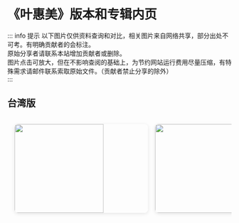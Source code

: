 # 《叶惠美》版本和专辑内页

::: info 提示
以下图片仅供资料查询和对比，相关图片来自网络共享，部分出处不可考。有明确贡献者的会标注。<br>
原始分享者请联系本站增加贡献者或删除。<br>
图片点击可放大，但在不影响查阅的基础上，为节约网站运行费用尽量压缩，有特殊需求请邮件联系索取原始文件。（贡献者禁止分享的除外）<br>
:::

## 台湾版
<!-- markdownlint-disable -->

<div class="image-scroll-container">
  <div class="image-scroll-wrapper">
    <div class="image-scroll-content">
      <img src="//public.jaychou.wiki/composition/cd/2003-叶惠美[台湾]/back.jpg/yss+sy" />
      <img src="//public.jaychou.wiki/composition/cd/2003-叶惠美[台湾]/cover.jpg/yss+sy" />
      <img src="//public.jaychou.wiki/composition/cd/2003-叶惠美[台湾]/内1.jpg/yss+sy" />
      <img src="//public.jaychou.wiki/composition/cd/2003-叶惠美[台湾]/内2.jpg/yss+sy" />
      <img src="//public.jaychou.wiki/composition/cd/2003-叶惠美[台湾]/内3.jpg/yss+sy" />
      <img src="//public.jaychou.wiki/composition/cd/2003-叶惠美[台湾]/内4.jpg/yss+sy" />
      <img src="//public.jaychou.wiki/composition/cd/2003-叶惠美[台湾]/内5.jpg/yss+sy" />
      <img src="//public.jaychou.wiki/composition/cd/2003-叶惠美[台湾]/内6.jpg/yss+sy" />
      <img src="//public.jaychou.wiki/composition/cd/2003-叶惠美[台湾]/内7.jpg/yss+sy" />
      <img src="//public.jaychou.wiki/composition/cd/2003-叶惠美[台湾]/内8.jpg/yss+sy" />
      <img src="//public.jaychou.wiki/composition/cd/2003-叶惠美[台湾]/内9.jpg/yss+sy" />
      <img src="//public.jaychou.wiki/composition/cd/2003-叶惠美[台湾]/内10.jpg/yss+sy" />
      <img src="//public.jaychou.wiki/composition/cd/2003-叶惠美[台湾]/内11.jpg/yss+sy" />
      <img src="//public.jaychou.wiki/composition/cd/2003-叶惠美[台湾]/内12.jpg/yss+sy" />
      <img src="//public.jaychou.wiki/composition/cd/2003-叶惠美[台湾]/内13.jpg/yss+sy" />
      <img src="//public.jaychou.wiki/composition/cd/2003-叶惠美[台湾]/内14.jpg/yss+sy" />
      <img src="//public.jaychou.wiki/composition/cd/2003-叶惠美[台湾]/disc.jpg/yss+sy" />
    </div>
  </div>
  
  <!-- 放大预览模态框 -->
  <div class="image-modal" id="imageModal">
    <span class="close">&times;</span>
    <img class="modal-content" id="modalImage">
  </div>
</div>

<style>
.image-scroll-container {
  width: 100%;
  overflow: hidden;
  position: relative;
  margin: 1rem 0;
}

.image-scroll-wrapper {
  overflow-x: auto;
  -webkit-overflow-scrolling: touch; /* 优化移动端滚动 */
  padding: 1rem 0;
}

.image-scroll-content {
  display: flex;
  gap: 1rem;
  padding: 0 1rem;
  min-width: max-content; /* 保持内容不换行 */
}

.image-scroll-content img {
  height: 200px;
  min-width: 300px;
  object-fit: cover;
  border-radius: 8px;
  cursor: zoom-in;
  transition: transform 0.2s;
  box-shadow: 0 2px 8px rgba(0,0,0,0.1);
}

.image-scroll-content img:hover {
  transform: scale(1.02);
}

/* 模态框样式 */
.image-modal {
  display: none;
  position: fixed;
  z-index: 999;
  left: 0;
  top: 0;
  width: 100%;
  height: 100%;
  background-color: rgba(0,0,0,0.9);
}

.modal-content {
  margin: auto;
  display: block;
  max-width: 90%;
  max-height: 90vh;
  animation: zoom 0.3s;
}

.close {
  position: absolute;
  top: 15px;
  right: 35px;
  color: white;
  font-size: 40px;
  font-weight: bold;
  cursor: pointer;
}

@keyframes zoom {
  from {transform: scale(0.1)}
  to {transform: scale(1)}
}

@media (max-width: 768px) {
  .image-scroll-content img {
    height: 150px;
    min-width: 200px;
  }
}
</style>

<!-- markdownlint-restore -->
